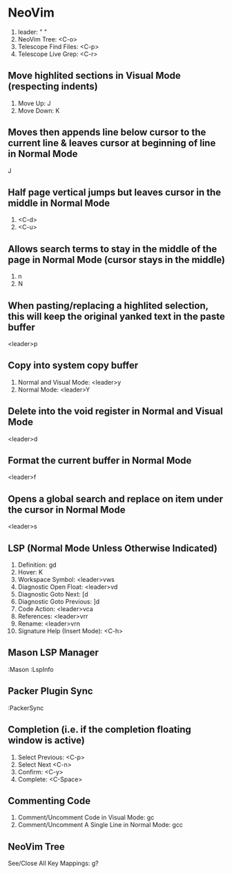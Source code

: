 # NeoVim

1. leader: " "
2. NeoVim Tree: \<C-o\>
3. Telescope Find Files: \<C-p\>
4. Telescope Live Grep: \<C-r\>

## Move highlited sections in Visual Mode (respecting indents)
1. Move Up: J
2. Move Down: K

## Moves then appends line below cursor to the current line & leaves cursor at beginning of line in Normal Mode
J

## Half page vertical jumps but leaves cursor in the middle in Normal Mode
1. \<C-d\>
2. \<C-u\>

## Allows search terms to stay in the middle of the page in Normal Mode (cursor stays in the middle)
1. n
2. N

## When pasting/replacing a highlited selection, this will keep the original yanked text in the paste buffer
\<leader\>p

## Copy into system copy buffer
1. Normal and Visual Mode: \<leader\>y
2. Normal Mode: \<leader\>Y

## Delete into the void register in Normal and Visual Mode
\<leader\>d

## Format the current buffer in Normal Mode
\<leader\>f

## Opens a global search and replace on item under the cursor in Normal Mode
\<leader\>s

## LSP (Normal Mode Unless Otherwise Indicated)
1. Definition: gd
2. Hover: K
3. Workspace Symbol: \<leader\>vws
4. Diagnostic Open Float: \<leader\>vd
5. Diagnostic Goto Next: [d
6. Diagnostic Goto Previous: ]d
7. Code Action: \<leader\>vca
8. References: \<leader\>vrr
9. Rename: \<leader\>vrn
10. Signature Help (Insert Mode): \<C-h\>

## Mason LSP Manager
:Mason
:LspInfo

## Packer Plugin Sync
:PackerSync

## Completion (i.e. if the completion floating window is active)
1. Select Previous: \<C-p\>
2. Select Next \<C-n\>
3. Confirm: \<C-y\>
4. Complete: \<C-Space\>

## Commenting Code
1. Comment/Uncomment Code in Visual Mode: gc
2. Comment/Uncomment A Single Line in Normal Mode: gcc

## NeoVim Tree
See/Close All Key Mappings: g?



